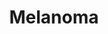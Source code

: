 ---
annotations:
- id: DOID:1909
  parent: disease of cellular proliferation
  type: Disease Ontology
  value: melanoma
- id: PW:0000013
  parent: disease pathway
  type: Pathway Ontology
  value: disease pathway
- id: PW:0000605
  parent: disease pathway
  type: Pathway Ontology
  value: cancer pathway
- id: CL:0000148
  parent: native cell
  type: Cell Type Ontology
  value: melanocyte
authors:
- Khanspers
- MaintBot
- Eweitz
- Finterly
- Egonw
- Mkutmon
citedin:
- link: 10.1016/j.xjidi.2024.100266
  title: Molecular Analysis of Murine Kit K641E Melanoma Progression (2024)
communities:
- CPTAC
- Diseases
description: 'Melanoma, or malignant melanoma, is a highly aggressive cancer that
  develops in melanocytes. Many genes have been found to be mutated or amplified in
  melanoma, with the most commonly mutated genes being BRAF, CDKN2A, NRAS and TP53.
  MAPK and PI3K/Akt signaling are central to melanoma.   This pathway is a summary
  of information from figures 1 and 2 from [Kunz and Vera](https://www.ncbi.nlm.nih.gov/pmc/articles/PMC6520749/)
  and supplemented with information from [KEGG](https://www.kegg.jp/dbget-bin/www_bget?pathway+hsa05218).   CDKN2A
  is frequently mutated in melanoma and germline mutations are associated with an
  increased susceptibility of developing skin cancer. The CDKN2A encodes two proteins,
  p16 (INK4A) and p14ARF, with different functions. p16 binds to CDK4, which prevents
  phosphorylation of Rb, thereby controlling the G1 to S transition. Without functioning
  p16, G1 to S transition can proceed. p14ARF is central to cell cycle regulation,
  inhibiting MDM2, which normally degrades p53, so loss of p14ARF has a similar effect
  to loss of p53. '
last-edited: 2025-08-01
ndex: 8396f7d7-8b6c-11eb-9e72-0ac135e8bacf
organisms:
- Homo sapiens
redirect_from:
- /index.php/Pathway:WP4685
- /instance/WP4685
- /instance/WP4685_r140133
revision: r140133
schema-jsonld:
- '@context': https://schema.org/
  '@id': https://wikipathways.github.io/pathways/WP4685.html
  '@type': Dataset
  creator:
    '@type': Organization
    name: WikiPathways
  description: 'Melanoma, or malignant melanoma, is a highly aggressive cancer that
    develops in melanocytes. Many genes have been found to be mutated or amplified
    in melanoma, with the most commonly mutated genes being BRAF, CDKN2A, NRAS and
    TP53. MAPK and PI3K/Akt signaling are central to melanoma.   This pathway is a
    summary of information from figures 1 and 2 from [Kunz and Vera](https://www.ncbi.nlm.nih.gov/pmc/articles/PMC6520749/)
    and supplemented with information from [KEGG](https://www.kegg.jp/dbget-bin/www_bget?pathway+hsa05218).   CDKN2A
    is frequently mutated in melanoma and germline mutations are associated with an
    increased susceptibility of developing skin cancer. The CDKN2A encodes two proteins,
    p16 (INK4A) and p14ARF, with different functions. p16 binds to CDK4, which prevents
    phosphorylation of Rb, thereby controlling the G1 to S transition. Without functioning
    p16, G1 to S transition can proceed. p14ARF is central to cell cycle regulation,
    inhibiting MDM2, which normally degrades p53, so loss of p14ARF has a similar
    effect to loss of p53. '
  keywords:
  - AKT1
  - AKT2
  - AKT3
  - ARAF
  - BAD
  - BAK1
  - BAX
  - BRAF
  - Binimetinib
  - CALM1
  - CALM2
  - CALM3
  - CALML3
  - CALML4
  - CALML5
  - CALML6
  - CCND1
  - CDH1
  - CDK4
  - CDK6
  - CDKN1A
  - CREB1
  - Cobimetinib
  - DDB2
  - Dabrafenib
  - E2F1
  - E2F2
  - E2F3
  - ELK1
  - ERBB4
  - ETS1
  - FOS
  - GADD45A
  - GADD45B
  - GADD45G
  - GRB2
  - GRIN2A
  - GRM3
  - HRAS
  - KDR
  - KIT
  - KRAS
  - MAP2K1
  - MAP2K2
  - MAPK1
  - MAPK3
  - MDM2
  - MITF
  - MP1
  - NF1
  - NRAS
  - PAK1
  - PIK3CA
  - PIK3CB
  - PIK3CD
  - PIK3R1
  - PIK3R2
  - PIK3R3
  - PIP3
  - POLK
  - PREX2
  - PTEN
  - RAC1
  - RAF1
  - RB1
  - Regorafenib
  - SHC2
  - SOS1
  - SOS2
  - STK19
  - Sorafenib
  - TP53
  - VCL
  - Vemurafenib
  - p14 ARF (CDKN2A)
  - p16 INK4a(CDKN2A)
  license: CC0
  name: Melanoma
seo: CreativeWork
title: Melanoma
wpid: WP4685
---